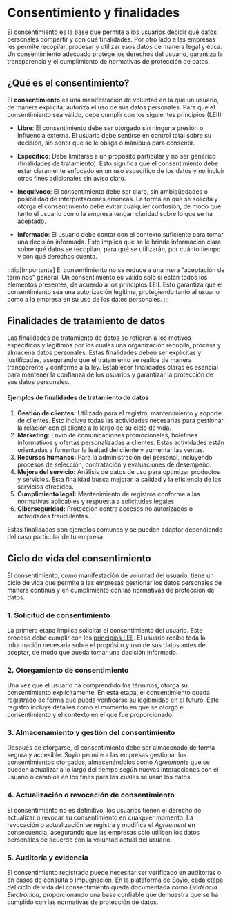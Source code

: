 
# Consentimiento y finalidades

El consentimiento es la base que permite a los usuarios decidir qué datos personales compartir y con qué finalidades. Por otro lado a las empresas les permite recopilar, procesar y utilizar esos datos de manera legal y ética. Un consentimiento adecuado protege los derechos del usuario, garantiza la transparencia y el cumplimiento de normativas de protección de datos.

## ¿Qué es el consentimiento?

El **consentimiento** es una manifestación de voluntad en la que un usuario, de manera explícita, autoriza el uso de sus datos personales. Para que el consentimiento sea válido, debe cumplir con los siguientes principios (LEII):

- **Libre**: El consentimiento debe ser otorgado sin ninguna presión o influencia externa. El usuario debe sentirse en control total sobre su decisión, sin sentir que se le obliga o manipula para consentir.

- **Específico**: Debe limitarse a un propósito particular y no ser genérico (finalidades de tratamiento). Esto significa que el consentimiento debe estar claramente enfocado en un uso específico de los datos y no incluir otros fines adicionales sin aviso claro.

- **Inequívoco**: El consentimiento debe ser claro, sin ambigüedades o posibilidad de interpretaciones erróneas. La forma en que se solicita y otorga el consentimiento debe evitar cualquier confusión, de modo que tanto el usuario como la empresa tengan claridad sobre lo que se ha aceptado.

- **Informado**: El usuario debe contar con el contexto suficiente para tomar una decisión informada. Esto implica que se le brinde información clara sobre qué datos se recopilan, para qué se utilizarán, por cuánto tiempo y con qué derechos cuenta.

:::tip[Importante]
El consentimiento no se reduce a una mera "aceptación de términos" general. Un consentimiento es válido solo si están todos los elementos  presentes, de acuerdo a los principios LEII. Esto garantiza que el consentimiento sea una autorización legítima, protegiendo tanto al usuario como a la empresa en su uso de los datos personales.
:::

## Finalidades de tratamiento de datos

Las finalidades de tratamiento de datos se refieren a los motivos específicos y legítimos por los cuales una organización recopila, procesa y almacena datos personales. Estas finalidades deben ser explícitas y justificadas, asegurando que el tratamiento se realice de manera transparente y conforme a la ley. Establecer finalidades claras es esencial para mantener la confianza de los usuarios y garantizar la protección de sus datos personales.

#### Ejemplos de finalidades de tratamiento de datos
1. **Gestión de clientes:** Utilizado para el registro, mantenimiento y soporte de clientes. Esto incluye todas las actividades necesarias para gestionar la relación con el cliente a lo largo de su ciclo de vida.
2. **Marketing:** Envío de comunicaciones promocionales, boletines informativos y ofertas personalizadas a clientes. Estas actividades están orientadas a fomentar la lealtad del cliente y aumentar las ventas.
3. **Recursos humanos:** Para la administración del personal, incluyendo procesos de selección, contratación y evaluaciones de desempeño.
4. **Mejora del servicio:** Análisis de datos de uso para optimizar productos y servicios. Esta finalidad busca mejorar la calidad y la eficiencia de los servicios ofrecidos.
5. **Cumplimiento legal:** Mantenimiento de registros conforme a las normativas aplicables y respuesta a solicitudes legales.
6. **Ciberseguridad:** Protección contra accesos no autorizados o actividades fraudulentas.

Estas finalidades son ejemplos comunes y se pueden adaptar dependiendo del caso particular de tu empresa.

## Ciclo de vida del consentimiento

El consentimiento, como manifestación de voluntad del usuario, tiene un ciclo de vida que permite a las empresas gestionar los datos personales de manera continua y en cumplimiento con las normativas de protección de datos.

### 1. Solicitud de consentimiento
La primera etapa implica solicitar el consentimiento del usuario. Este proceso debe cumplir con los [principios LEII](#qué-es-el-consentimiento). El usuario recibe toda la información necesaria sobre el propósito y uso de sus datos antes de aceptar, de modo que pueda tomar una decisión informada.

### 2. Otorgamiento de consentimiento
Una vez que el usuario ha comprendido los términos, otorga su consentimiento explícitamente. En esta etapa, el consentimiento queda registrado de forma que pueda verificarse su legitimidad en el futuro. Este registro incluye detalles como el momento en que se otorgó el consentimiento y el contexto en el que fue proporcionado.

### 3. Almacenamiento y gestión del consentimiento
Después de otorgarse, el consentimiento debe ser almacenado de forma segura y accesible. Soyio permite a las empresas gestionar los consentimientos otorgados, almacenándolos como *Agreements* que se pueden actualizar a lo largo del tiempo según nuevas interacciones con el usuario o cambios en los fines para los cuales se usan los datos.

### 4. Actualización o revocación de consentimiento
El consentimiento no es definitivo; los usuarios tienen el derecho de actualizar o revocar su consentimiento en cualquier momento. La revocación o actualización se registra y modifica el *Agreement* en consecuencia, asegurando que las empresas solo utilicen los datos personales de acuerdo con la voluntad actual del usuario.

### 5. Auditoría y evidencia
El consentimiento registrado puede necesitar ser verificado en auditorías o en casos de consulta o impugnación. En la plataforma de Soyio, cada etapa del ciclo de vida del consentimiento queda documentada como *Evidencia Electrónica*, proporcionando una base confiable que demuestra que se ha cumplido con las normativas de protección de datos.
